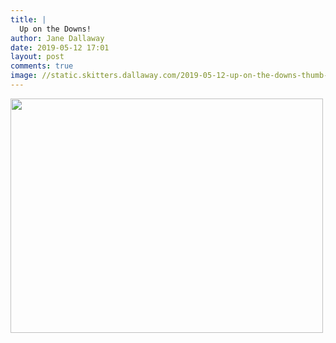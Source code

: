 ```yaml
---
title: |
  Up on the Downs!
author: Jane Dallaway
date: 2019-05-12 17:01
layout: post
comments: true
image: //static.skitters.dallaway.com/2019-05-12-up-on-the-downs-thumb-1-IMG-9264.JPG
---
```


<div>
        <a href="//static.skitters.dallaway.com/2019-05-12-up-on-the-downs-fullsize-1-IMG-9264.JPG">
          <img src="//static.skitters.dallaway.com/2019-05-12-up-on-the-downs-thumb-1-IMG-9264.JPG" width="500" height="375"/>
        </a>
      </div>


  
      